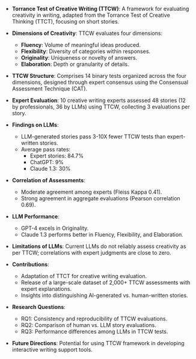 - **Torrance Test of Creative Writing (TTCW)**: A framework for evaluating creativity in writing, adapted from the Torrance Test of Creative Thinking (TTCT), focusing on short stories.
  
- **Dimensions of Creativity**: TTCW evaluates four dimensions:
  - **Fluency**: Volume of meaningful ideas produced.
  - **Flexibility**: Diversity of categories within responses.
  - **Originality**: Uniqueness or novelty of answers.
  - **Elaboration**: Depth or granularity of details.

- **TTCW Structure**: Comprises 14 binary tests organized across the four dimensions, designed through expert consensus using the Consensual Assessment Technique (CAT).

- **Expert Evaluation**: 10 creative writing experts assessed 48 stories (12 by professionals, 36 by LLMs) using TTCW, collecting 3 evaluations per story.

- **Findings on LLMs**:
  - LLM-generated stories pass 3-10X fewer TTCW tests than expert-written stories.
  - Average pass rates: 
    - Expert stories: 84.7%
    - ChatGPT: 9%
    - Claude 1.3: 30%

- **Correlation of Assessments**: 
  - Moderate agreement among experts (Fleiss Kappa 0.41).
  - Strong agreement in aggregate evaluations (Pearson correlation 0.69).

- **LLM Performance**: 
  - GPT-4 excels in Originality.
  - Claude 1.3 performs better in Fluency, Flexibility, and Elaboration.

- **Limitations of LLMs**: Current LLMs do not reliably assess creativity as per TTCW; correlations with expert judgments are close to zero.

- **Contributions**:
  - Adaptation of TTCT for creative writing evaluation.
  - Release of a large-scale dataset of 2,000+ TTCW assessments with expert explanations.
  - Insights into distinguishing AI-generated vs. human-written stories.

- **Research Questions**:
  - RQ1: Consistency and reproducibility of TTCW evaluations.
  - RQ2: Comparison of human vs. LLM story evaluations.
  - RQ3: Performance differences among LLMs in TTCW tests.

- **Future Directions**: Potential for using TTCW framework in developing interactive writing support tools.
